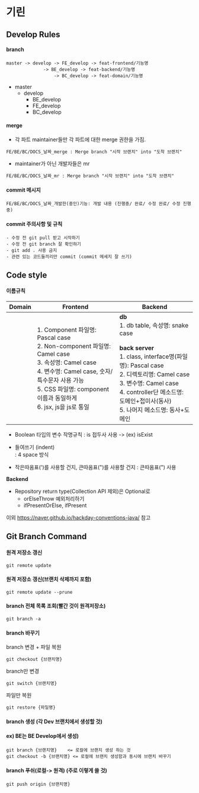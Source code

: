 # 기린 

## Develop Rules

#### branch

```
master -> develop -> FE_develop -> feat-frontend/기능명
	          -> BE_develop -> feat-backend/기능명
                  -> BC_develop -> feat-domain/기능명
```

- master
    - develop
        - BE_develop
        - FE_develop
        - BC_develop

#### merge

- 각 파트 maintainer들만 각 파트에 대한 merge 권한을 가짐. 

```
FE/BE/BC/DOCS_날짜_merge : Merge branch "시작 브랜치" into "도착 브랜치"  

```

- maintainer가 아닌 개발자들은 mr

```
FE/BE/BC/DOCS_날짜_mr : Merge branch "시작 브랜치" into "도착 브랜치"  
```

#### commit 메시지

```
FE/BE/BC/DOCS_날짜_개발한(중인)기능: 개발 내용 (진행중/ 완료/ 수정 완료/ 수정 진행중) 
```

#### commit 주의사항 및 규칙
```
- 수정 전 git pull 받고 시작하기 
- 수정 전 git branch 잘 확인하기 
- git add . 사용 금지 
- 관련 있는 코드들끼리만 commit (commit 메세지 잘 쓰기)
```

## Code style

#### 이름규칙

| Domain | Frontend                                                     | Backend |
| ------ | ------------------------------------------------------------ | ------- |
|        | 1. Component 파일명: Pascal case<br />2. Non-component 파일명: Camel case <br />3. 속성명: Camel case<br />4. 변수명: Camel case, 숫자/ 특수문자 사용 가능<br />5. CSS 파일명: component 이름과 동일하게<br />6. jsx, js을 js로 통일 | **db** <br />1. db table, 속성명: snake case <br /><br /> **back server** <br />1. class, interface명(파일명): Pascal case <br />2. 디렉토리명: Camel case <br />3. 변수명: Camel case <br />4. controller단 메소드명: 도메인+접미사(동사) <br />5. 나머지 메소드명: 동사+도메인|

- Boolean 타입의 변수 작명규칙 
  : is 접두사 사용 -> (ex) isExist 

- 들여쓰기 (indent)  
  : 4 space 방식  

- 작은따옴표(')를 사용할 건지, 큰따옴표(")를 사용할 건지 
  : 큰따옴표(") 사용

**Backend**

- Repository return type(Collection API 제외)은 Optional로 
  - orElseThrow 예외처리하기 
  - ifPresentOrElse, ifPresent

이외 https://naver.github.io/hackday-conventions-java/ 참고

## Git Branch Command

#### 원격 저장소 갱신

```
git remote update
```

#### 원격 저장소 갱신(브랜치 삭제까지 포함)

```
git remote update --prune
```

#### branch 전체 목록 조회(빨간 것이 원격저장소)

```
git branch -a
```

#### branch 바꾸기

branch 변경 + 파일 복원

```
git checkout {브랜치명}
```

branch만 변경

```
git switch {브랜치명}
```

파일만 복원

```
git restore {파일명}
```

#### branch 생성 (각 Dev 브랜치에서 생성할 것)

#### ex) BE는 BE Develop에서 생성)
```
git branch {브랜치명}    <= 로컬에 브랜치 생성 하는 것
git checkout -b {브랜치명} <= 로컬에 브랜치 생성함과 동시에 브랜치 바꾸기
```

#### branch 푸쉬(로컬-> 원격) (주로 이렇게 쓸 것)
```
git push origin {브랜치명}
```
